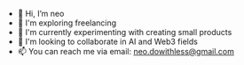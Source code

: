 - 👋 Hi, I’m neo  
- 👀 I'm exploring freelancing  
- 🌱 I'm currently experimenting with creating small products  
- 💞️ I'm looking to collaborate in AI and Web3 fields  
- 📫 You can reach me via email: neo.dowithless@gmail.com  

<!---
dowithless/dowithless is a ✨ special ✨ repository because its `README.md` (this file) appears on your GitHub profile.
You can click the Preview link to take a look at your changes.
--->
